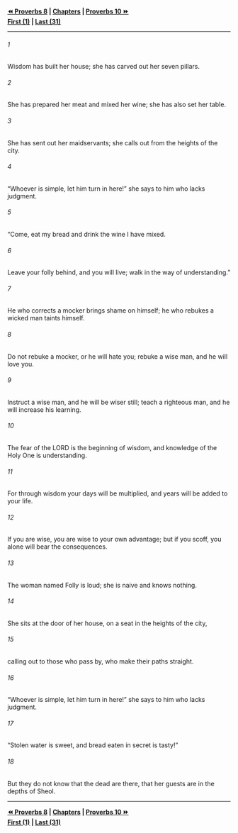   
**[⏪ Proverbs 8](./Proverbs%208.md) | [Chapters](./_index.md) | [Proverbs 10 ⏩](./Proverbs%2010.md)**  
**[First (1)](./Proverbs%201.md) | [Last (31)](./Proverbs%2031.md)**  
  
---  
  
###### 1  
Wisdom has built her house; she has carved out her seven pillars.  
  
###### 2  
She has prepared her meat and mixed her wine; she has also set her table.  
  
###### 3  
She has sent out her maidservants; she calls out from the heights of the city.  
  
###### 4  
“Whoever is simple, let him turn in here!” she says to him who lacks judgment.  
  
###### 5  
“Come, eat my bread and drink the wine I have mixed.  
  
###### 6  
Leave your folly behind, and you will live; walk in the way of understanding.”  
  
###### 7  
He who corrects a mocker brings shame on himself; he who rebukes a wicked man taints himself.  
  
###### 8  
Do not rebuke a mocker, or he will hate you; rebuke a wise man, and he will love you.  
  
###### 9  
Instruct a wise man, and he will be wiser still; teach a righteous man, and he will increase his learning.  
  
###### 10  
The fear of the LORD is the beginning of wisdom, and knowledge of the Holy One is understanding.  
  
###### 11  
For through wisdom your days will be multiplied, and years will be added to your life.  
  
###### 12  
If you are wise, you are wise to your own advantage; but if you scoff, you alone will bear the consequences.  
  
###### 13  
The woman named Folly is loud; she is naive and knows nothing.  
  
###### 14  
She sits at the door of her house, on a seat in the heights of the city,  
  
###### 15  
calling out to those who pass by, who make their paths straight.  
  
###### 16  
“Whoever is simple, let him turn in here!” she says to him who lacks judgment.  
  
###### 17  
“Stolen water is sweet, and bread eaten in secret is tasty!”  
  
###### 18  
But they do not know that the dead are there, that her guests are in the depths of Sheol.  
  
  
---  
  
**[⏪ Proverbs 8](./Proverbs%208.md) | [Chapters](./_index.md) | [Proverbs 10 ⏩](./Proverbs%2010.md)**  
**[First (1)](./Proverbs%201.md) | [Last (31)](./Proverbs%2031.md)**  
  
